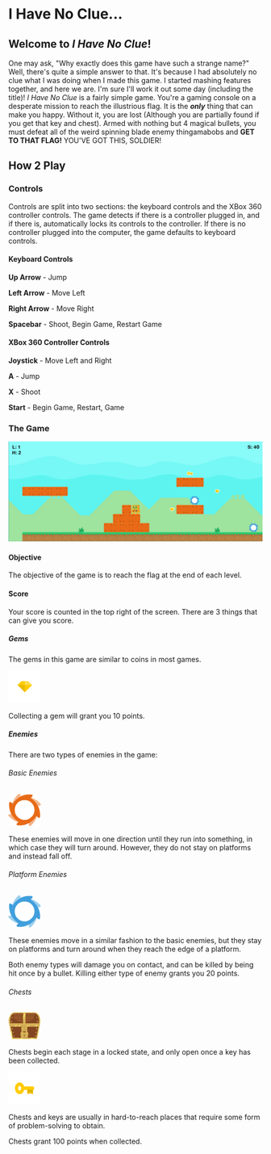 # I Have No Clue...

## Welcome to _I Have No Clue_! 
One may ask, "Why exactly does this game have such a strange name?" Well, there's quite a simple answer to that. It's because I had absolutely no clue what I was doing when I made this game. I started mashing features together, and here we are. I'm sure I'll work it out some day (including the title)! _I Have No Clue_ is a fairly simple game. You're a gaming console on a desperate mission to reach the illustrious flag. It is the **_only_** thing that can make you happy. Without it, you are lost (Although you are partially found if you get that key and chest). Armed with nothing but 4 magical bullets, you must defeat all of the weird spinning blade enemy thingamabobs and **GET TO THAT FLAG!** YOU'VE GOT THIS, SOLDIER!

## How 2 Play

### Controls
Controls are split into two sections: the keyboard controls and the XBox 360 controller controls. The game detects if there is a controller plugged in, and if there is, automatically locks its controls to the controller. If there is no controller plugged into the computer, the game defaults to keyboard controls.

#### Keyboard Controls
**Up Arrow** - Jump

**Left Arrow** - Move Left

**Right Arrow** - Move Right

**Spacebar** - Shoot, Begin Game, Restart Game

#### XBox 360 Controller Controls
**Joystick** - Move Left and Right

**A** - Jump

**X** - Shoot

**Start** - Begin Game, Restart, Game

### The Game
![alt text](https://github.com/CactusBro74/i-have-no-clue/raw/master/assets/images/github-images/Gameplay.png "Gameplay")

#### Objective
The objective of the game is to reach the flag at the end of each level.

#### Score
Your score is counted in the top right of the screen. There are 3 things that can give you score.

##### Gems
The gems in this game are similar to coins in most games.

![alt text](https://github.com/CactusBro74/i-have-no-clue/raw/master/assets/images/github-images/Gem.png "Gem")

Collecting a gem will grant you 10 points.

##### Enemies
There are two types of enemies in the game:

###### Basic Enemies
![alt text](https://github.com/CactusBro74/i-have-no-clue/raw/master/assets/images/github-images/BasicEnemy.png "Basic Enemy")

These enemies will move in one direction until they run into something, in which case they will turn around. However, they do not stay on platforms and instead fall off.

###### Platform Enemies
![alt text](https://github.com/CactusBro74/i-have-no-clue/raw/master/assets/images/github-images/PlatformEnemy.png "Platform Enemy")

These enemies move in a similar fashion to the basic enemies, but they stay on platforms and turn around when they reach the edge of a platform.


Both enemy types will damage you on contact, and can be killed by being hit once by a bullet. 
Killing either type of enemy grants you 20 points.

###### Chests
![alt text](https://github.com/CactusBro74/i-have-no-clue/raw/master/assets/images/github-images/Chest.png "Chest")

Chests begin each stage in a locked state, and only open once a key has been collected.

![alt text](https://github.com/CactusBro74/i-have-no-clue/raw/master/assets/images/github-images/Key.png "Key")

Chests and keys are usually in hard-to-reach places that require some form of problem-solving to obtain.

Chests grant 100 points when collected.

